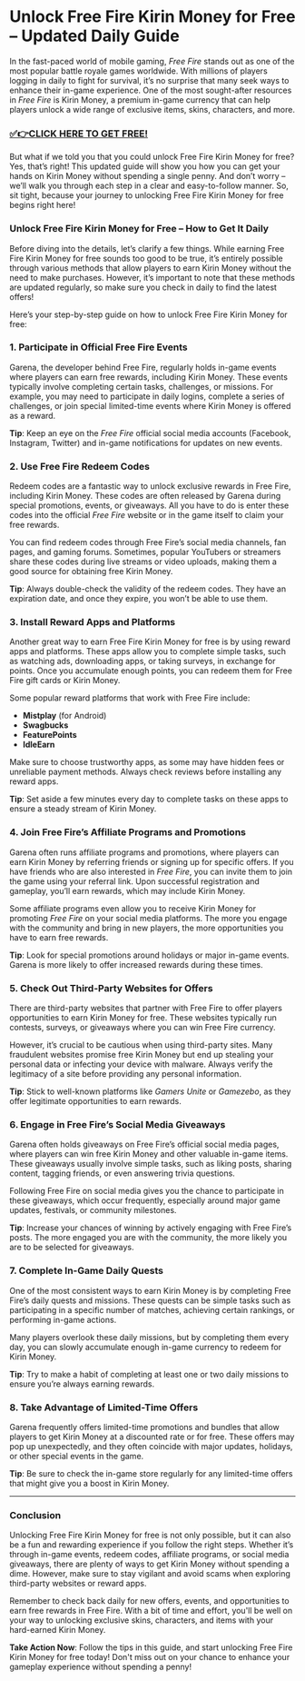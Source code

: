 # Unlock Free Fire Kirin Money for Free – Updated Daily Guide

In the fast-paced world of mobile gaming, *Free Fire* stands out as one of the most popular battle royale games worldwide. With millions of players logging in daily to fight for survival, it’s no surprise that many seek ways to enhance their in-game experience. One of the most sought-after resources in *Free Fire* is Kirin Money, a premium in-game currency that can help players unlock a wide range of exclusive items, skins, characters, and more.

### [✅👉CLICK HERE TO GET FREE!](https://freerewards.xyz/fire/kirin/)

But what if we told you that you could unlock Free Fire Kirin Money for free? Yes, that’s right! This updated guide will show you how you can get your hands on Kirin Money without spending a single penny. And don’t worry – we’ll walk you through each step in a clear and easy-to-follow manner. So, sit tight, because your journey to unlocking Free Fire Kirin Money for free begins right here!

### **Unlock Free Fire Kirin Money for Free – How to Get It Daily**

Before diving into the details, let’s clarify a few things. While earning Free Fire Kirin Money for free sounds too good to be true, it’s entirely possible through various methods that allow players to earn Kirin Money without the need to make purchases. However, it’s important to note that these methods are updated regularly, so make sure you check in daily to find the latest offers!

Here’s your step-by-step guide on how to unlock Free Fire Kirin Money for free:

### **1. Participate in Official Free Fire Events**

Garena, the developer behind Free Fire, regularly holds in-game events where players can earn free rewards, including Kirin Money. These events typically involve completing certain tasks, challenges, or missions. For example, you may need to participate in daily logins, complete a series of challenges, or join special limited-time events where Kirin Money is offered as a reward.

**Tip**: Keep an eye on the *Free Fire* official social media accounts (Facebook, Instagram, Twitter) and in-game notifications for updates on new events. 

### **2. Use Free Fire Redeem Codes**

Redeem codes are a fantastic way to unlock exclusive rewards in Free Fire, including Kirin Money. These codes are often released by Garena during special promotions, events, or giveaways. All you have to do is enter these codes into the official *Free Fire* website or in the game itself to claim your free rewards.

You can find redeem codes through Free Fire’s social media channels, fan pages, and gaming forums. Sometimes, popular YouTubers or streamers share these codes during live streams or video uploads, making them a good source for obtaining free Kirin Money.

**Tip**: Always double-check the validity of the redeem codes. They have an expiration date, and once they expire, you won’t be able to use them.

### **3. Install Reward Apps and Platforms**

Another great way to earn Free Fire Kirin Money for free is by using reward apps and platforms. These apps allow you to complete simple tasks, such as watching ads, downloading apps, or taking surveys, in exchange for points. Once you accumulate enough points, you can redeem them for Free Fire gift cards or Kirin Money.

Some popular reward platforms that work with Free Fire include:

- **Mistplay** (for Android)
- **Swagbucks**
- **FeaturePoints**
- **IdleEarn**

Make sure to choose trustworthy apps, as some may have hidden fees or unreliable payment methods. Always check reviews before installing any reward apps.

**Tip**: Set aside a few minutes every day to complete tasks on these apps to ensure a steady stream of Kirin Money.

### **4. Join Free Fire’s Affiliate Programs and Promotions**

Garena often runs affiliate programs and promotions, where players can earn Kirin Money by referring friends or signing up for specific offers. If you have friends who are also interested in *Free Fire*, you can invite them to join the game using your referral link. Upon successful registration and gameplay, you’ll earn rewards, which may include Kirin Money.

Some affiliate programs even allow you to receive Kirin Money for promoting *Free Fire* on your social media platforms. The more you engage with the community and bring in new players, the more opportunities you have to earn free rewards.

**Tip**: Look for special promotions around holidays or major in-game events. Garena is more likely to offer increased rewards during these times.

### **5. Check Out Third-Party Websites for Offers**

There are third-party websites that partner with Free Fire to offer players opportunities to earn Kirin Money for free. These websites typically run contests, surveys, or giveaways where you can win Free Fire currency.

However, it’s crucial to be cautious when using third-party sites. Many fraudulent websites promise free Kirin Money but end up stealing your personal data or infecting your device with malware. Always verify the legitimacy of a site before providing any personal information.

**Tip**: Stick to well-known platforms like *Gamers Unite* or *Gamezebo*, as they offer legitimate opportunities to earn rewards.

### **6. Engage in Free Fire’s Social Media Giveaways**

Garena often holds giveaways on Free Fire’s official social media pages, where players can win free Kirin Money and other valuable in-game items. These giveaways usually involve simple tasks, such as liking posts, sharing content, tagging friends, or even answering trivia questions.

Following Free Fire on social media gives you the chance to participate in these giveaways, which occur frequently, especially around major game updates, festivals, or community milestones.

**Tip**: Increase your chances of winning by actively engaging with Free Fire’s posts. The more engaged you are with the community, the more likely you are to be selected for giveaways.

### **7. Complete In-Game Daily Quests**

One of the most consistent ways to earn Kirin Money is by completing Free Fire’s daily quests and missions. These quests can be simple tasks such as participating in a specific number of matches, achieving certain rankings, or performing in-game actions.

Many players overlook these daily missions, but by completing them every day, you can slowly accumulate enough in-game currency to redeem for Kirin Money.

**Tip**: Try to make a habit of completing at least one or two daily missions to ensure you’re always earning rewards.

### **8. Take Advantage of Limited-Time Offers**

Garena frequently offers limited-time promotions and bundles that allow players to get Kirin Money at a discounted rate or for free. These offers may pop up unexpectedly, and they often coincide with major updates, holidays, or other special events in the game.

**Tip**: Be sure to check the in-game store regularly for any limited-time offers that might give you a boost in Kirin Money.

---

### **Conclusion**

Unlocking Free Fire Kirin Money for free is not only possible, but it can also be a fun and rewarding experience if you follow the right steps. Whether it’s through in-game events, redeem codes, affiliate programs, or social media giveaways, there are plenty of ways to get Kirin Money without spending a dime. However, make sure to stay vigilant and avoid scams when exploring third-party websites or reward apps.

Remember to check back daily for new offers, events, and opportunities to earn free rewards in Free Fire. With a bit of time and effort, you'll be well on your way to unlocking exclusive skins, characters, and items with your hard-earned Kirin Money.

**Take Action Now**: Follow the tips in this guide, and start unlocking Free Fire Kirin Money for free today! Don't miss out on your chance to enhance your gameplay experience without spending a penny!
